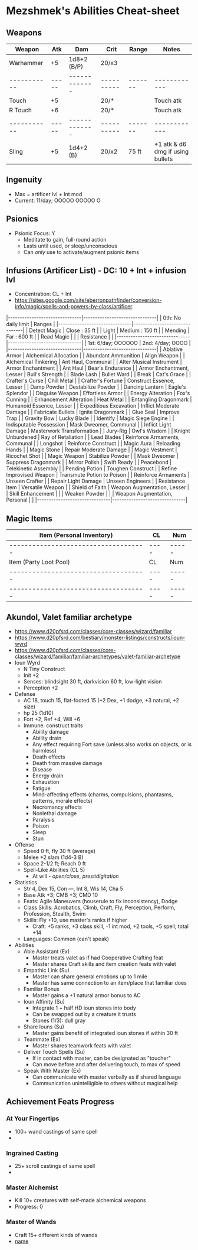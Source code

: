 # Mezshmek's Abilities Cheat-sheet
## Weapons
| Weapon    | Atk | Dam         | Crit     | Range | Notes
|-----------|-----|-------------|----------|-------|------------
| Warhammer | +5  | 1d8+2 (B/P) |    20/x3 |       |
|-----------|-----|-------------|----------|-------|------------
| Touch     | +5  |             |    20/*  |       | Touch atk
| R Touch   | +6  |             |    20/*  |       | Touch atk
|-----------|-----|-------------|----------|-------|------------
| Sling     | +5  | 1d4+2 (B)   |    20/x2 | 75 ft | +1 atk & d6 dmg if using bullets

## Ingenuity
- Max = artificer lvl + Int mod
- Current: 11/day; OOOOO OOOOO O

## Psionics
- Psionic Focus: Y
    - Meditate to gain, full-round action
    - Lasts until used, or sleep/unconscious
    - Can *only* use to activate/augment psionic items

## Infusions (Artificer List) - DC: 10 + Int + infusion lvl
- Concentration: CL + Int
- https://sites.google.com/site/eberronpathfinder/conversion-info/magic/spells-and-powers-by-class/artificer

|-------------------------------|-------------------------------|
| 0th: No daily limit           | Ranges                        |
|-------------------------------|-------------------------------|
| Detect Magic                  | Close  :  35 ft               |
| Light                         | Medium : 150 ft               |
| Mending                       | Far    : 600 ft               |
| Read Magic                    |                               |
| Resistance                    |                               |
|-------------------------------|-------------------------------|
| 1st: 6/day; OOOOOO            | 2nd: 4/day; OOOO              |
|-------------------------------|-------------------------------|
| Ablative Armor                | Alchemical Allocation         |
| Abundant Ammunition           | Align Weapon                  |
| Alchemical Tinkering          | Ant Haul, Communal            |
| Alter Musical Instrument      | Armor Enchantment             |
| Ant Haul                      | Bear's Endurance              |
| Armor Enchantment, Lesser     | Bull's Strength               |
| Blade Lash                    | Bullet Ward                   |
| Break                         | Cat's Grace                   |
| Crafter's Curse               | Chill Metal                   |
| Crafter's Fortune             | Construct Essence, Lesser     |
| Damp Powder                   | Destabilize Powder            |
| Dancing Lantern               | Eagle's Splendor              |
| Disguise Weapon               | Effortless Armor              |
| Energy Alteration             | Fox's Cunning                 |
| Enhancement Alteration        | Heat Metal                    |
| Entangling Dragonmark         | Humanoid Essence, Lesser      |
| Expeditious Excavation        | Inflict Moderate Damage       |
| Fabricate Bullets             | Ignite Dragonmark             |
| Glue Seal                     | Improve Trap                  |
| Gravity Bow                   | Lucky Blade                   |
| Identify                      | Magic Siege Engine            |
| Indisputable Possession       | Mask Dweomer, Communal        |
| Inflict Light Damage          | Masterwork Transformation     |
| Jury-Rig                      | Owl's Wisdom                  |
| Knight Unburdened             | Ray of Retaliation            |
| Lead Blades                   | Reinforce Armaments, Communal |
| Longshot                      | Reinforce Construct           |
| Magic Aura                    | Reloading Hands               |
| Magic Stone                   | Repair Moderate Damage        |
| Magic Vestment                | Ricochet Shot                 |
| Magic Weapon                  | Stabilize Powder              |
| Mask Dweomer                  | Suppress Dragonmark           |
| Mirror Polish                 | Swift Ready                   |
| Peacebond                     | Telekinetic Assembly          |
| Pending Potion                | Toughen Construct             |
| Refine Improvised Weapon      | Transmute Potion to Poison    |
| Reinforce Armaments           | Unseen Crafter                |
| Repair Light Damage           | Unseen Engineers              |
| Resistance Item               | Versatile Weapon              |
| Shield of Faith               | Weapon Augmentation, Lesser   |
| Skill Enhancement             |                               |
| Weaken Powder                 |                               |
| Weapon Augmentation, Personal |                               |
|-------------------------------|-------------------------------|

## Magic Items
| Item (Personal Inventory)          | CL | Num |
|------------------------------------|----|-----|
|------------------------------------|----|-----|
| Item (Party Loot Pool)             | CL | Num |
|------------------------------------|----|-----|
|------------------------------------|----|-----|

## Akundol, Valet familiar archetype
- https://www.d20pfsrd.com/classes/core-classes/wizard/familiar
- https://www.d20pfsrd.com/bestiary/monster-listings/constructs/ioun-wyrd
- https://www.d20pfsrd.com/classes/core-classes/wizard/familiar/familiar-archetypes/valet-familiar-archetype
- Ioun Wyrd
    - N Tiny Construct
    - Init +2
    - Senses: blindsight 30 ft, darkvision 60 ft, low-light vision
    - Perception +2
- Defense
    - AC 18, touch 15, flat-footed 15 (+2 Dex, +1 dodge, +3 natural, +2 size)
    - hp 25 (1d10)
    - Fort +2, Ref +4, Will +6
    - Immune: construct traits
        - Ability damage
        - Ability drain
        - Any effect requiring Fort save (unless also works on objects, or is harmless)
        - Death effects
        - Death from massive damage
        - Disease
        - Energy drain
        - Exhaustion
        - Fatigue
        - Mind-affecting effects (charms, compulsions, phantasms, patterns, morale effects)
        - Necromancy effects
        - Nonlethal damage
        - Paralysis
        - Poison
        - Sleep
        - Stun
- Offense
    - Speed 0 ft, fly 30 ft (average)
    - Melee +2 slam (1d4-3 B)
    - Space 2-1/2 ft; Reach 0 ft
    - Spell-Like Abilities (CL 5)
        - At will - *open/close*, *prestidigitation*
- Statistics
    - Str 4, Dex 15, Con —, Int 8, Wis 14, Cha 5
    - Base Atk +3; CMB +3; CMD 10
    - Feats: Agile Maneuvers (houserule to fix inconsistency), Dodge
    - Class Skills: Acrobatics, Climb, Craft, Fly, Perception, Perform, Profession, Stealth, Swim 
    - Skills: Fly +10, use master's ranks if higher
        - Craft: +5 ranks, +3 class skill, -1 int mod, +2 tools, +5 spell; total +14
    - Languages: Common (can't speak)
- Abilities
    - Able Assistant (Ex)
        - Master treats valet as if had Cooperative Crafting feat
        - Master shares Craft skills and item creation feats with valet
    - Empathic Link (Su)
        - Master can share general emotions up to 1 mile
        - Master has same connection to an item/place that familiar does
    - Familiar Bonus
        - Master gains a +1 natural armor bonus to AC
    - Ioun Affinity (Su)
        - Integrate 1 + half HD ioun stones into body
        - Can be swapped out by a creature it trusts
        - Stones (1/3): dull gray
    - Share Iouns (Su)
        - Master gains benefit of integrated ioun stones if within 30 ft
    - Teammate (Ex)
        - Master shares teamwork feats with valet
    - Deliver Touch Spells (Su)
        - If in contact with master, can be designated as "toucher"
        - Can move before and after delivering touch, to max of speed
    - Speak With Master (Ex)
        - Can communicate with master verbally as if shared language
        - Communication unintelligible to others without magical help

## Achievement Feats Progress
### At Your Fingertips
- 100+ wand castings of same spell
- [name]: [num]

### Ingrained Casting
- 25+ scroll castings of same spell
- [name]: [num]

### Master Alchemist
- Kill 10+ creatures with self-made alchemical weapons
- Progress: 0

### Master of Wands
- Craft 15+ different kinds of wands
- [name]
